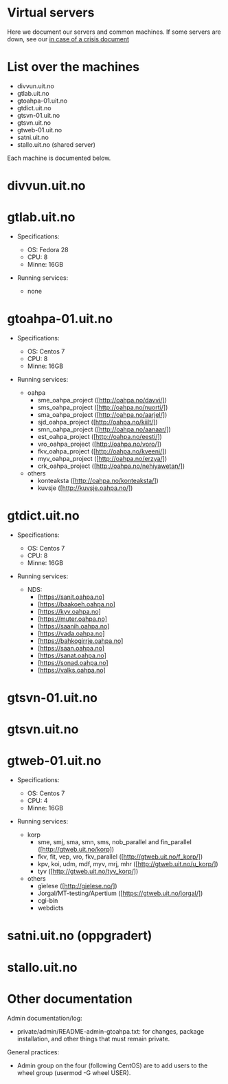 # Virtual servers

Here we document our servers and common machines. If some servers are down, see our [in case of a crisis document](DontPanic.html)


# List over the machines


- divvun.uit.no
- gtlab.uit.no
- gtoahpa-01.uit.no
- gtdict.uit.no
- gtsvn-01.uit.no
- gtsvn.uit.no
- gtweb-01.uit.no
- satni.uit.no
- stallo.uit.no (shared server)


Each machine is documented below.


#  divvun.uit.no


#  gtlab.uit.no


- Specifications:
	- OS: Fedora 28
	- CPU: 8
	- Minne: 16GB


- Running services:
	- none


#  gtoahpa-01.uit.no


- Specifications:
	- OS: Centos 7
	- CPU: 8
	- Minne: 16GB


- Running services:
	- oahpa
		- sme_oahpa_project ([http://oahpa.no/davvi/])
		- sms_oahpa_project ([http://oahpa.no/nuorti/])
		- sma_oahpa_project ([http://oahpa.no/aarjel/])
		- sjd_oahpa_project ([http://oahpa.no/kiilt/])
		- smn_oahpa_project ([http://oahpa.no/aanaar/])
		- est_oahpa_project ([http://oahpa.no/eesti/])
		- vro_oahpa_project ([http://oahpa.no/voro/])
		- fkv_oahpa_project ([http://oahpa.no/kveeni/])
		- myv_oahpa_project ([http://oahpa.no/erzya/])
		- crk_oahpa_project ([http://oahpa.no/nehiyawetan/])
	- others
		- konteaksta ([http://oahpa.no/konteaksta/])
		- kuvsje ([http://kuvsje.oahpa.no/])


#  gtdict.uit.no


- Specifications:
	- OS: Centos 7
	- CPU: 8
	- Minne: 16GB


- Running services:
	- NDS:
		- [https://sanit.oahpa.no]
		- [https://baakoeh.oahpa.no]
		- [https://kyv.oahpa.no]
		- [https://muter.oahpa.no]
		- [https://saanih.oahpa.no]
		- [https://vada.oahpa.no]
		- [https://bahkogirrje.oahpa.no]
		- [https://saan.oahpa.no]
		- [https://sanat.oahpa.no]
		- [https://sonad.oahpa.no]
		- [https://valks.oahpa.no]


#  gtsvn-01.uit.no


#  gtsvn.uit.no


#  gtweb-01.uit.no


- Specifications:
	- OS: Centos 7
	- CPU: 4
	- Minne: 16GB


- Running services:
	- korp
		- sme, smj, sma, smn, sms, nob_parallel and fin_parallel ([http://gtweb.uit.no/korp])
		- fkv, fit, vep, vro, fkv_parallel ([http://gtweb.uit.no/f_korp/])
		- kpv, koi, udm, mdf, myv, mrj, mhr ([http://gtweb.uit.no/u_korp/])
		- tyv ([http://gtweb.uit.no/tyv_korp/])
	- others
		- gïelese ([http://gielese.no/])
		- Jorgal/MT-testing/Apertium ([https://gtweb.uit.no/jorgal/])
		- cgi-bin
		- webdicts


#  satni.uit.no (oppgradert)


#  stallo.uit.no








# Other documentation


Admin documentation/log:
- private/admin/README-admin-gtoahpa.txt: for changes, package installation, and other things that must remain private.


General practices:
- Admin group on the four (following CentOS) are to add users to the wheel group (usermod -G wheel USER).
